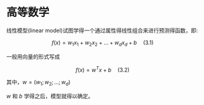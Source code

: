 # 高等数学

线性模型(linear model)试图学得一个通过属性得线性组合来进行预测得函数，即:  

$$ f(x)=w_1x_1+w_2x_2+ \dots +w_dx_d+b \quad (3.1) $$

一般用向量的形式写成

$$ f(x)=w^Tx+b \quad (3.2) $$ 

其中，$w=(w_1;w_2; \dots ;w_d)$

$w$ 和 $b$ 学得之后，模型就得以确定。
